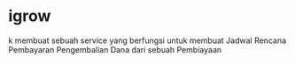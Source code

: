 # igrow
k membuat sebuah service yang berfungsi untuk membuat Jadwal Rencana Pembayaran Pengembalian Dana dari sebuah Pembiayaan
